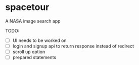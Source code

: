 # spacetour

A NASA image search app

TODO:

- [ ] UI needs to be worked on
- [ ] login and signup api to return response instead of redirect
- [ ] scroll up option
- [ ] prepared statements
